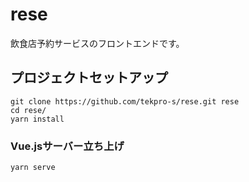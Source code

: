 # rese

飲食店予約サービスのフロントエンドです。

## プロジェクトセットアップ
```
git clone https://github.com/tekpro-s/rese.git rese
cd rese/
yarn install
```

### Vue.jsサーバー立ち上げ
```
yarn serve
```

